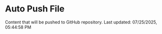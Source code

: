 # Auto Push File

Content that will be pushed to GitHub repository.
Last updated: 07/25/2025, 05:44:58 PM